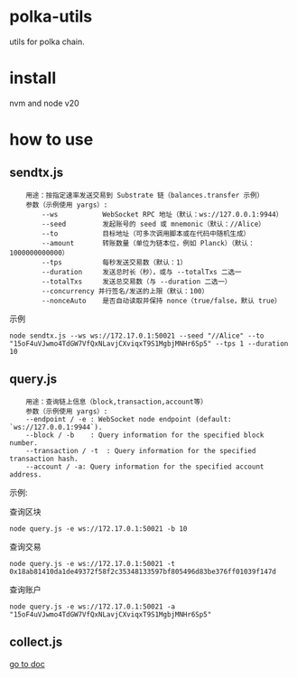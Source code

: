 # polka-utils
utils for polka chain.

# install
nvm and node v20

# how to use
## sendtx.js
```
    用途：按指定速率发送交易到 Substrate 链（balances.transfer 示例）
    参数（示例使用 yargs）:
        --ws           WebSocket RPC 地址（默认：ws://127.0.0.1:9944）
        --seed         发起账号的 seed 或 mnemonic（默认：//Alice）
        --to           目标地址（可多次调用脚本或在代码中随机生成）
        --amount       转账数量（单位为链本位，例如 Planck）（默认：1000000000000）
        --tps          每秒发送交易数（默认：1）
        --duration     发送总时长（秒），或与 --totalTxs 二选一 
        --totalTxs     发送总交易数（与 --duration 二选一）
        --concurrency 并行签名/发送的上限（默认：100） 
        --nonceAuto    是否自动读取并保持 nonce（true/false，默认 true）
```
示例
```
node sendtx.js --ws ws://172.17.0.1:50021 --seed "//Alice" --to "15oF4uVJwmo4TdGW7VfQxNLavjCXviqxT9S1MgbjMNHr6Sp5" --tps 1 --duration 10
```

## query.js
```
    用途：查询链上信息（block,transaction,account等）
    参数（示例使用 yargs）:
    --endpoint / -e : WebSocket node endpoint (default: `ws://127.0.0.1:9944`).
    --block / -b    : Query information for the specified block number.
    --transaction / -t  : Query information for the specified transaction hash.
    --account / -a: Query information for the specified account address.
```
示例:

查询区块
```shell
node query.js -e ws://172.17.0.1:50021 -b 10
```

查询交易
```shell
node query.js -e ws://172.17.0.1:50021 -t 0x18ab81410da1de49372f58f2c35348133597bf805496d83be376ff01039f147d 
```

查询账户
```shell
node query.js -e ws://172.17.0.1:50021 -a "15oF4uVJwmo4TdGW7VfQxNLavjCXviqxT9S1MgbjMNHr6Sp5"
```

## collect.js
[go to doc](./how_to_collect.md)
